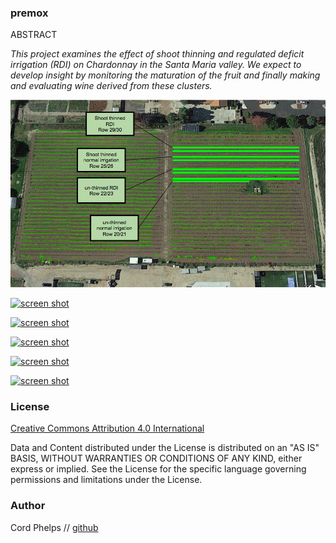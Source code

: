 

### premox 


ABSTRACT 


*This project examines the effect of shoot thinning and regulated deficit irrigation (RDI) on Chardonnay in the Santa Maria valley. We expect to develop insight by monitoring the maturation of the fruit and finally making and evaluating wine derived from these clusters.*  



[![screen shot](https://raw.githubusercontent.com/cordphelps/premox/master/images/vineyard.png)]()

[![screen shot](https://docs.google.com/spreadsheets/d/11Cy3oAQl38ORAcOgQbeYV7JvWa_V7sk_5xDcW8ft2KA/pubchart?oid=452658103&format=image)]()

[![screen shot](https://docs.google.com/spreadsheets/d/11Cy3oAQl38ORAcOgQbeYV7JvWa_V7sk_5xDcW8ft2KA/pubchart?oid=2002001695&format=image)]()

[![screen shot](https://docs.google.com/spreadsheets/d/11Cy3oAQl38ORAcOgQbeYV7JvWa_V7sk_5xDcW8ft2KA/pubchart?oid=2036712485&format=image)]()

[![screen shot](https://docs.google.com/spreadsheets/d/1ybksh3K2NQFo_awGiwlFOzRInnuLObz8hgp5rHyF55Q/pubchart?oid=1807754313&format=image)]()

[![screen shot](https://docs.google.com/spreadsheets/d/1ybksh3K2NQFo_awGiwlFOzRInnuLObz8hgp5rHyF55Q/pubchart?oid=1223234070&format=image)]()


### License
[Creative Commons Attribution 4.0 International](https://creativecommons.org/licenses/by/4.0/)

Data and Content distributed under the License is distributed on an "AS IS" BASIS, WITHOUT WARRANTIES OR CONDITIONS OF ANY KIND, either express or implied. See the License for the specific language governing permissions and limitations under the License.


### Author
Cord Phelps // [github](http://cordphelps.github.io)








 





